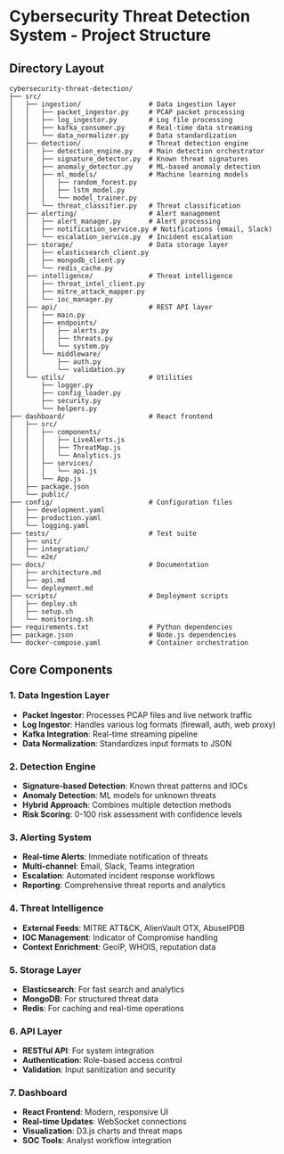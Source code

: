# Cybersecurity Threat Detection System - Project Structure

## Directory Layout
```
cybersecurity-threat-detection/
├── src/
│   ├── ingestion/                 # Data ingestion layer
│   │   ├── packet_ingestor.py     # PCAP packet processing
│   │   ├── log_ingestor.py        # Log file processing
│   │   ├── kafka_consumer.py      # Real-time data streaming
│   │   └── data_normalizer.py     # Data standardization
│   ├── detection/                 # Threat detection engine
│   │   ├── detection_engine.py    # Main detection orchestrator
│   │   ├── signature_detector.py  # Known threat signatures
│   │   ├── anomaly_detector.py    # ML-based anomaly detection
│   │   ├── ml_models/             # Machine learning models
│   │   │   ├── random_forest.py
│   │   │   ├── lstm_model.py
│   │   │   └── model_trainer.py
│   │   └── threat_classifier.py   # Threat classification
│   ├── alerting/                  # Alert management
│   │   ├── alert_manager.py       # Alert processing
│   │   ├── notification_service.py # Notifications (email, Slack)
│   │   └── escalation_service.py  # Incident escalation
│   ├── storage/                   # Data storage layer
│   │   ├── elasticsearch_client.py
│   │   ├── mongodb_client.py
│   │   └── redis_cache.py
│   ├── intelligence/              # Threat intelligence
│   │   ├── threat_intel_client.py
│   │   ├── mitre_attack_mapper.py
│   │   └── ioc_manager.py
│   ├── api/                       # REST API layer
│   │   ├── main.py
│   │   ├── endpoints/
│   │   │   ├── alerts.py
│   │   │   ├── threats.py
│   │   │   └── system.py
│   │   └── middleware/
│   │       ├── auth.py
│   │       └── validation.py
│   └── utils/                     # Utilities
│       ├── logger.py
│       ├── config_loader.py
│       ├── security.py
│       └── helpers.py
├── dashboard/                     # React frontend
│   ├── src/
│   │   ├── components/
│   │   │   ├── LiveAlerts.js
│   │   │   ├── ThreatMap.js
│   │   │   └── Analytics.js
│   │   ├── services/
│   │   │   └── api.js
│   │   └── App.js
│   ├── package.json
│   └── public/
├── config/                        # Configuration files
│   ├── development.yaml
│   ├── production.yaml
│   └── logging.yaml
├── tests/                         # Test suite
│   ├── unit/
│   ├── integration/
│   └── e2e/
├── docs/                          # Documentation
│   ├── architecture.md
│   ├── api.md
│   └── deployment.md
├── scripts/                       # Deployment scripts
│   ├── deploy.sh
│   ├── setup.sh
│   └── monitoring.sh
├── requirements.txt               # Python dependencies
├── package.json                   # Node.js dependencies
└── docker-compose.yaml            # Container orchestration
```

## Core Components

### 1. Data Ingestion Layer
- **Packet Ingestor**: Processes PCAP files and live network traffic
- **Log Ingestor**: Handles various log formats (firewall, auth, web proxy)
- **Kafka Integration**: Real-time streaming pipeline
- **Data Normalization**: Standardizes input formats to JSON

### 2. Detection Engine
- **Signature-based Detection**: Known threat patterns and IOCs
- **Anomaly Detection**: ML models for unknown threats
- **Hybrid Approach**: Combines multiple detection methods
- **Risk Scoring**: 0-100 risk assessment with confidence levels

### 3. Alerting System
- **Real-time Alerts**: Immediate notification of threats
- **Multi-channel**: Email, Slack, Teams integration
- **Escalation**: Automated incident response workflows
- **Reporting**: Comprehensive threat reports and analytics

### 4. Threat Intelligence
- **External Feeds**: MITRE ATT&CK, AlienVault OTX, AbuseIPDB
- **IOC Management**: Indicator of Compromise handling
- **Context Enrichment**: GeoIP, WHOIS, reputation data

### 5. Storage Layer
- **Elasticsearch**: For fast search and analytics
- **MongoDB**: For structured threat data
- **Redis**: For caching and real-time operations

### 6. API Layer
- **RESTful API**: For system integration
- **Authentication**: Role-based access control
- **Validation**: Input sanitization and security

### 7. Dashboard
- **React Frontend**: Modern, responsive UI
- **Real-time Updates**: WebSocket connections
- **Visualization**: D3.js charts and threat maps
- **SOC Tools**: Analyst workflow integration
